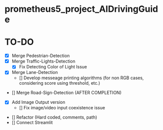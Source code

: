 # prometheus5_project_AIDrivingGuide

# TO-DO
- [x] Merge Pedestrian-Detection
- [x] Merge Traffic-Lights-Detection
    - [x] Fix Detecting Color of Light Issue
- [x] Merge Lane-Detection
    - [] Develop messeage printing algorithms (for non RGB cases, considering score using threshold, etc.)
- [] Merge Road-Sign-Detection (AFTER COMPLETION)
- [x] Add Image Output version
    - [] Fix image/video input coexistence issue
- [] Refactor (Hard coded, comments, path)
- [] Connect Streamlit